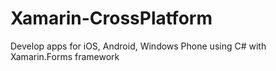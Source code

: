 # Xamarin-CrossPlatform
Develop apps for iOS, Android, Windows Phone using C# with Xamarin.Forms framework
